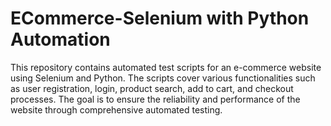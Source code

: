 # ECommerce-Selenium with Python Automation
This repository contains automated test scripts for an e-commerce website using Selenium and Python. The scripts cover various functionalities such as user registration, login, product search, add to cart, and checkout processes. The goal is to ensure the reliability and performance of the website through comprehensive automated testing.
